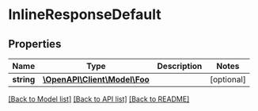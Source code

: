 # InlineResponseDefault

## Properties
Name | Type | Description | Notes
------------ | ------------- | ------------- | -------------
**string** | [**\OpenAPI\Client\Model\Foo**](Foo.md) |  | [optional] 

[[Back to Model list]](../../README.md#documentation-for-models) [[Back to API list]](../../README.md#documentation-for-api-endpoints) [[Back to README]](../../README.md)


